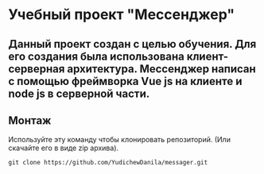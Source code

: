 # Учебный проект "Мессенджер"
## Данный проект создан с целью обучения. Для его создания была использована клиент-серверная архитектура. Мессенджер написан с помощью фреймворка Vue js на клиенте и node js в серверной части. 

## Монтаж 
Используйте эту команду чтобы клонировать репозиторий. (Или скачайте его в виде zip архива).
```
git clone https://github.com/YudichewDanila/messager.git
```
